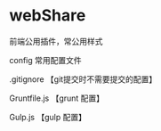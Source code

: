 # webShare
前端公用插件，常公用样式


config 常用配置文件

.gitignore 【git提交时不需要提交的配置】

Gruntfile.js 【grunt 配置】

Gulp.js 【gulp 配置】